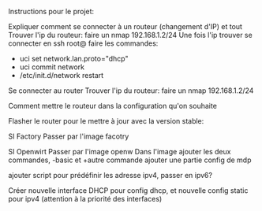 Instructions pour le projet:

Expliquer comment se connecter à un routeur (changement d'IP) et tout
Trouver l'ip du routeur:
faire un nmap 192.168.1.2/24
Une fois l'ip trouver se connecter en ssh root@<ipaddress>
faire les commandes:
* uci set network.lan.proto="dhcp"
* uci commit network
* /etc/init.d/network restart

Se connecter au router
Trouver l'ip du routeur:
faire un nmap 192.168.1.2/24

Comment mettre le routeur dans la configuration qu'on souhaite

Flasher le router pour le mettre à jour avec la version stable:

SI Factory 
Passer par l'image facotry

SI Openwirt 
Passer par l'image openw
Dans l'image
ajouter les deux commandes, -basic et +autre commande
ajouter une partie config de mdp

ajouter script pour prédéfinir les adresse ipv4, passer en ipv6?

Créer nouvelle interface DHCP pour config dhcp, et nouvelle config static pour ipv4 (attention à la priorité des interfaces)
